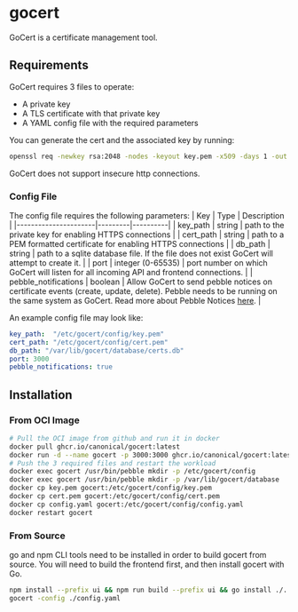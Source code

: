 # gocert

GoCert is a certificate management tool.

## Requirements

GoCert requires 3 files to operate:
* A private key
* A TLS certificate with that private key
* A YAML config file with the required parameters

You can generate the cert and the associated key by running:
```bash
openssl req -newkey rsa:2048 -nodes -keyout key.pem -x509 -days 1 -out cert.pem -subj "/CN=example.com"
```

GoCert does not support insecure http connections.

### Config File
The config file requires the following parameters:
| Key                  | Type    | Description |
|----------------------|---------|----------|
| key_path             | string  | path to the private key for enabling HTTPS connections |
| cert_path            | string  | path to a PEM formatted certificate for enabling HTTPS connections |
| db_path              | string  | path to a sqlite database file. If the file does not exist GoCert will attempt to create it. |
| port                 | integer (0-65535)  | port number on which GoCert will listen for all incoming API and frontend connections. |
| pebble_notifications | boolean | Allow GoCert to send pebble notices on certificate events (create, update, delete). Pebble needs to be running on the same system as GoCert. Read more about Pebble Notices [here](https://github.com/canonical/pebble?tab=readme-ov-file#notices). |

An example config file may look like:

```yaml
key_path:  "/etc/gocert/config/key.pem"
cert_path: "/etc/gocert/config/cert.pem"
db_path: "/var/lib/gocert/database/certs.db"
port: 3000
pebble_notifications: true
```

## Installation

### From OCI Image

```bash
# Pull the OCI image from github and run it in docker
docker pull ghcr.io/canonical/gocert:latest
docker run -d --name gocert -p 3000:3000 ghcr.io/canonical/gocert:latest
# Push the 3 required files and restart the workload
docker exec gocert /usr/bin/pebble mkdir -p /etc/gocert/config
docker exec gocert /usr/bin/pebble mkdir -p /var/lib/gocert/database
docker cp key.pem gocert:/etc/gocert/config/key.pem
docker cp cert.pem gocert:/etc/gocert/config/cert.pem
docker cp config.yaml gocert:/etc/gocert/config/config.yaml
docker restart gocert
```

### From Source

go and npm CLI tools need to be installed in order to build gocert from source.
You will need to build the frontend first, and then install gocert with Go.

```bash
npm install --prefix ui && npm run build --prefix ui && go install ./...
gocert -config ./config.yaml
```
